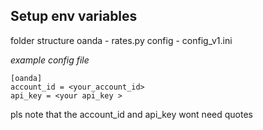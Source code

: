 ## Setup env variables

folder structure
oanda - rates.py
config - config_v1.ini

*example config file*
```
[oanda]
account_id = <your_account_id>
api_key = <your api_key >
```
pls note that the account_id and api_key wont need quotes
